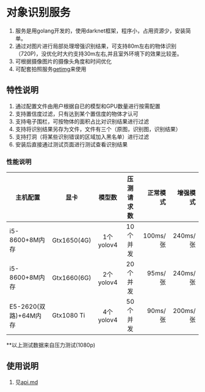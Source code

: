 # 对象识别服务
1. 服务是用golang开发的，使用darknet框架，程序小，占用资源少，安装简单。
2. 通过对图片进行局部处理增强识别结果，可支持80m左右的物体识别（720P)，没优化时大约支持30m左右,并且室外环境下的效果比较差。
3. 可根据摄像图片的摄像头角度和时间优化
4. 可配套拍照服务[getimg](https://github.com/cdtech0/getimg-doc)来使用
## 特性说明
1. 通过配置文件由用户根据自已的模型和GPU数量进行按需配置
2. 支持置信度过滤，只有达到某个置信度的物体才认可
3. 支持电子围栏，可按物体的面积占比对识别结果进行过滤
4. 支持将识别结果另存为文件，文件有三个（原图，识别图，识别结果）
5. 支持打洞（将某些识别错误的区域加入黑名单）进行过滤
6. 安装后直接通过测试页面进行测试查看识别结果
### 性能说明

|主机配置|显卡|模型数|压测请求数|正常模式|增强模式|
|--------|--------|:----:|:----:|-----:|-----:|
| i5-8600+8M内存| Gtx1650(4G)|1个yolov4|10个并发|100ms/张|240ms/张|
| i5-8600+8M内存| Gtx1660(6G)|2个yolov4|20个并发|95ms/张|240ms/张|
| E5-2620(双路)+64M内存| Gtx1080 Ti|4个yolov4|50个并发|90ms/张|200ms/张|

**以上测试数据来自压力测试(1080p)
## 使用说明
1. 见[api.md](https://github.com/cdtech0/objai-doc/blob/main/api.md)

